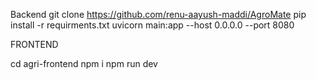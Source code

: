 Backend
git clone https://github.com/renu-aayush-maddi/AgroMate
pip install -r requirments.txt
uvicorn main:app --host 0.0.0.0 --port 8080

FRONTEND

cd agri-frontend
npm i
npm run dev




<!-- # Hackrx 6.0




git clone https://github.com/renu-aayush-maddi/euron-bot.git
cd euron-bot
conda create -n euron-bot python=3.10 -y
conda activate euron-bot
conda deactivate
pip install -r requirments.txt

(hackx6.0) PS C:\Users\renua\OneDrive\Desktop\Hackx-6.0\euron-bot> devtunnel port create my-fastapi-tunnel-2 -p 8080 --protocol http
Tunnel ID             : my-fastapi-tunnel-2.inc1
Port Number           : 8080
Protocol              : http
Access control        : {}
Client connections    : 0
(hackx6.0) PS C:\Users\renua\OneDrive\Desktop\Hackx-6.0\euron-bot> devtunnel access create my-fastapi-tunnel-2 -p 8080 --anonymous
Access control list for port 8080:
 0: +Anonymous [connect]
(hackx6.0) PS C:\Users\renua\OneDrive\Desktop\Hackx-6.0\euron-bot> devtunnel host my-fastapi-tunnel-2
Hosting port: 8080
Connect via browser: https://xww4vmxv.inc1.devtunnels.ms:8080, https://xww4vmxv-8080.inc1.devtunnels.ms
Inspect network activity: https://xww4vmxv-8080-inspect.inc1.devtunnels.ms

Ready to accept connections for tunnel: my-fastapi-tunnel-2.inc1
conda create --name hackx6.0 --clone euron-bot 

















RjzzMGmPkPmSdfUs


mongodb+srv://2200032294:RjzzMGmPkPmSdfUs@cluster0.pmu5a.mongodb.net/?retryWrites=true&w=majority&appName=Cluster0







uvicorn app:app --host 0.0.0.0 --port 8080
uvicorn main:app --host 0.0.0.0 --port 8080

devtunnel host -p 8080 --allow-anonymous


uvicorn app:app --host 0.0.0.0 --port 8000 --log-level error

QWEN 3, GLM 4.5 and MiniMax are crazy models. And QWEN Coder and MiniMax are damn good at tool calling! Try again 
And yes, the new Kimi K2 - these are bonkers models!
sudo service redis-server start
redis-cli
> ping
hu
PONG



conda env create -f environment.yml -n capitalone
conda env create -f environment.yml -n capitalone


﻿fastapi==0.116.1
uvicorn==0.35.0
python-dotenv==1.0.1
pymongo==4.11.3
requests==2.32.3
pydantic==2.11.7
langchain==0.3.27
langchain-core==0.3.72
langchain-pinecone==0.2.11
langchain-openai==0.3.28
langchain-google-genai==2.0.9
pinecone==7.3.0
motor==3.7.1
email_validator==2.2.0
PyJWT==2.10.1
bcrypt==4.3.0 -->